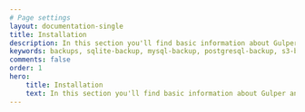 ```yaml
---
# Page settings
layout: documentation-single
title: Installation
description: In this section you'll find basic information about Gulper and how to install it and use it properly. If you're first time user then you should read this section first.
keywords: backups, sqlite-backup, mysql-backup, postgresql-backup, s3-backup, clivern
comments: false
order: 1
hero:
    title: Installation
    text: In this section you'll find basic information about Gulper and how to install it and use it properly. If you're first time user then you should read this section first.
---
```


